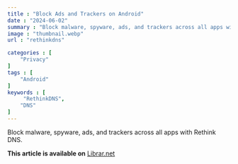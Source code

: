 ```yaml
---
title : "Block Ads and Trackers on Android"
date : "2024-06-02"
summary : "Block malware, spyware, ads, and trackers across all apps with Rethink DNS."
image : "thumbnail.webp"
url : "rethinkdns"

categories : [
    "Privacy"
]
tags : [
    "Android"
]
keywords : [
     "RethinkDNS",
    "DNS"
]
---
```


Block malware, spyware, ads, and trackers across all apps with Rethink DNS.

**This article is available on** [Librar.net]()